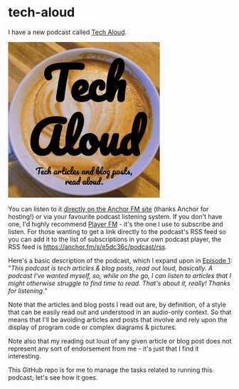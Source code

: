 # tech-aloud

I have a new podcast called [Tech Aloud](https://anchor.fm/tech-aloud). 

![Tech-Aloud logo](tech-aloud.png)

You can listen to it [directly on the Anchor FM site](https://anchor.fm/tech-aloud/) (thanks Anchor for hosting!) or via your favourite podcast listening system. If you don't have one, I'd highly recommend [Player FM](https://player.fm) - it's the one I use to subscribe and listen. For those wanting to get a link directly to the podcast's RSS feed so you can add it to the list of subscriptions in your own podcast player, the RSS feed is <https://anchor.fm/s/e5dc36c/podcast/rss>.

Here's a basic description of the podcast, which I expand upon in [Episode 1](https://anchor.fm/tech-aloud/episodes/Welcome-to-Tech-Aloud-e5ddsh): "_This podcast is tech articles & blog posts, read out loud, basically. A podcast I've wanted myself, so, while on the go, I can listen to articles that I might otherwise struggle to find time to read. That's about it, really! Thanks for listening._"

Note that the articles and blog posts I read out are, by definition, of a style that can be easily read out and understood in an audio-only context. So that means that I'll be avoiding articles and posts that involve and rely upon the display of program code or complex diagrams & pictures. 

Note also that my reading out loud of any given article or blog post does not represent any sort of endorsement from me - it's just that I find it interesting.

This GitHub repo is for me to manage the tasks related to running this podcast; let's see how it goes.
